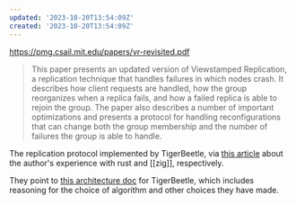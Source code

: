 ```yaml
---
updated: '2023-10-20T13:54:09Z'
created: '2023-10-20T13:54:09Z'
---
```

https://pmg.csail.mit.edu/papers/vr-revisited.pdf

> This paper presents an updated version of Viewstamped Replication, a replication technique that handles failures in which nodes crash. It describes how client requests are handled, how the group reorganizes when a replica fails, and how a failed replica is able to rejoin the group. The paper also describes a number of important optimizations and presents a protocol for handling reconfigurations that can change both the group membership and the number of failures the group is able to handle.

The replication protocol implemented by TigerBeetle, via [this article](https://matklad.github.io/2023/03/26/zig-and-rust.html) about the author's experience with rust and [[zig]], respectively.

They point to [this architecture doc](https://github.com/tigerbeetledb/tigerbeetle/blob/fe09404d465df46b2bdfc017633eff37b4ab2343/docs/DESIGN.md) for TigerBeetle, which includes reasoning for the choice of algorithm and other choices they have made.